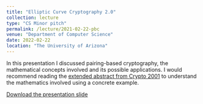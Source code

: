 ```yaml
---
title: "Elliptic Curve Cryptography 2.0"
collection: lecture
type: "CS Minor pitch"
permalink: /lecture/2021-02-22-pbc
venue: "Department of Computer Science"
date: 2022-02-22
location: "The University of Arizona"
---
```


In this presentation I discussed pairing-based cryptography, the mathematical concepts involved and its possible applications. I would recommend reading the [extended abstract from Crypto 2001](https://www.iacr.org/cryptodb/data/paper.php?pubkey=1068) to understand the mathematics involved using a concrete example.

[Download the presentation slide](http://gkorpal.github.io/files/gkorpal_pairing-based-cryptography.pdf)
